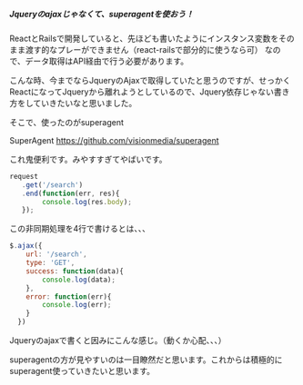 ##### Jqueryのajaxじゃなくて、superagentを使おう！

ReactとRailsで開発していると、先ほども書いたようにインスタンス変数をそのまま渡す的なプレーができません（react-railsで部分的に使うなら可）
なので、データ取得はAPI経由で行う必要があります。

こんな時、今までならJqueryのAjaxで取得していたと思うのですが、せっかくReactになってJqueryから離れようとしているので、Jquery依存じゃない書き方をしていきたいなと思いました。

そこで、使ったのがsuperagent

SuperAgent
https://github.com/visionmedia/superagent

これ鬼便利です。みやすすぎてやばいです。

```js
request
   .get('/search')
   .end(function(err, res){
   		console.log(res.body);
   });
```

この非同期処理を4行で書けるとは、、、

```js
$.ajax({
    url: '/search',
    type: 'GET',
    success: function(data){
    	console.log(data);
    },
    error: function(err){
    	console.log(err);
    }
  })
```

Jqueryのajaxで書くと因みにこんな感じ。（動くか心配、、、）

superagentの方が見やすいのは一目瞭然だと思います。これからは積極的にsuperagent使っていきたいと思います。